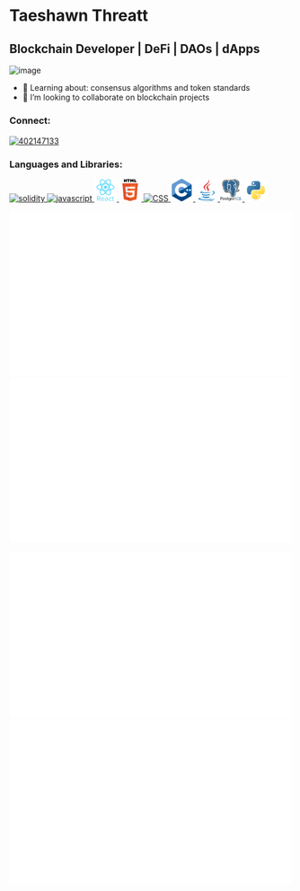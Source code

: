 # Taeshawn Threatt
## Blockchain Developer | DeFi | DAOs | dApps
![image](https://www.lovethispic.com/uploaded_images/182523-Futuristic-Space.gif)

- 🌱 Learning about: consensus algorithms and token standards
- 👯 I’m looking to collaborate on blockchain projects

<h3 align="left">Connect:</h3>
<p align="left">
<a href="https://linkedin.com/in/taeshawn-threatt-402147133/" target="blank"><img align="center" src="https://raw.githubusercontent.com/rahuldkjain/github-profile-readme-generator/master/src/images/icons/Social/linked-in-alt.svg" alt="402147133" height="30" width="40" /></a>
</p>

<h3 align="left">Languages and Libraries:</h3>
<p align="left"> <a href="https://soliditylang.org/" target="_blank" rel="noreferrer"> <img src="https://seeklogo.com/images/S/solidity-logo-D29CC3EB00-seeklogo.com.png?v=637807957510000000" alt="solidity" width="40" height="40"/> </a>
<a href="https://www.javascript.com/" target="_blank" rel="noreferrer"> <img src="https://seeklogo.com/images/J/javascript-js-logo-2949701702-seeklogo.com.png" alt="javascript" width="40" height="40"/> </a>
<a href="https://reactjs.org/" target="_blank" rel="noreferrer"> <img src="https://raw.githubusercontent.com/devicons/devicon/master/icons/react/react-original-wordmark.svg" alt="react" width="40" height="40"/> </a>
<a href="https://www.w3.org/html/" target="_blank" rel="noreferrer"> <img src="https://raw.githubusercontent.com/devicons/devicon/master/icons/html5/html5-original-wordmark.svg" alt="html5" width="40" height="40"/> </a>
<a href="https://www.w3schools.com/Css/" target="_blank" rel="noreferrer"> <img src="https://seeklogo.com/images/C/css3-logo-8724075274-seeklogo.com.png" alt="CSS" width="40" height="40"/> </a>
<a href="https://www.w3schools.com/cpp/" target="_blank" rel="noreferrer"> <img src="https://raw.githubusercontent.com/devicons/devicon/master/icons/cplusplus/cplusplus-original.svg" alt="cplusplus" width="40" height="40"/> </a>
<a href="https://www.java.com" target="_blank" rel="noreferrer"> <img src="https://raw.githubusercontent.com/devicons/devicon/master/icons/java/java-original.svg" alt="java" width="40" height="40"/> </a>
<a href="https://www.postgresql.org" target="_blank" rel="noreferrer"> <img src="https://raw.githubusercontent.com/devicons/devicon/master/icons/postgresql/postgresql-original-wordmark.svg" alt="postgresql" width="40" height="40"/> </a>
<a href="https://www.python.org" target="_blank" rel="noreferrer"> <img src="https://raw.githubusercontent.com/devicons/devicon/master/icons/python/python-original.svg" alt="python" width="40" height="40"/> </a> </p>

<!--
![Taeshawn Threatt's GitHub stats](https://github-readme-stats.vercel.app/api?username=xp-tekurai99&theme=dark&show_icons=true)

[![Top Langs](https://github-readme-stats.vercel.app/api/top-langs/?username=xp-tekurai99&layout=true&theme=dark)](https://github.com/XP-Tekurai99/github-readme-stats)
-->

![](https://raw.githubusercontent.com/XP-Tekurai99/Stats/master/generated/overview.svg#gh-dark-mode-only)
![](https://raw.githubusercontent.com/XP-Tekurai99/Stats/master/generated/overview.svg#gh-light-mode-only)

![](https://raw.githubusercontent.com/XP-Tekurai99/Stats/master/generated/languages.svg#gh-dark-mode-only)
![](https://raw.githubusercontent.com/XP-Tekurai99/Stats/master/generated/languages.svg#gh-light-mode-only)
